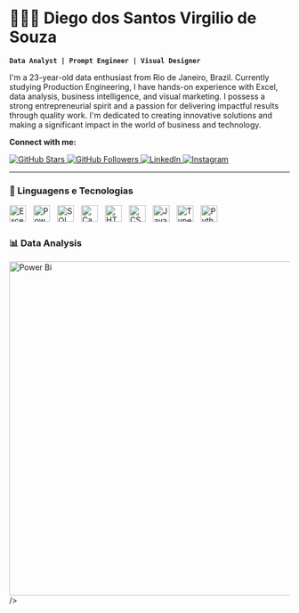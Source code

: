 # 👨🏻‍💻 Diego dos Santos Virgilio de Souza

**`Data Analyst | Prompt Engineer | Visual Designer`**

I'm a 23-year-old data enthusiast from Rio de Janeiro, Brazil. Currently studying Production Engineering, I have hands-on experience with Excel, data analysis, business intelligence, and visual marketing. I possess a strong entrepreneurial spirit and a passion for delivering impactful results through quality work. I'm dedicated to creating innovative solutions and making a significant impact in the world of business and technology.

**Connect with me:**


<p align="left">
  <a href="https://github.com/DiegoSaant?tab=repositories&sort=stargazers">
    <img alt="GitHub Stars" title="GitHub Stars" src="https://custom-icon-badges.demolab.com/github/stars/DiegoSaant?color=55960c&style=for-the-badge&labelColor=488207&logo=star&label=Stars" />
  </a>
  <a href="https://github.com/DiegoSaant?tab=followers">
    <img alt="GitHub Followers" title="Follow me on GitHub" src="https://custom-icon-badges.demolab.com/github/followers/DiegoSaant?color=236ad3&labelColor=1155ba&style=for-the-badge&logo=github&label=Followers&logoColor=white" />
  </a>
  <a href="https://www.linkedin.com/in/diegosaant/">
    <img alt="LinkedIn" title="Connect With me on LinkedIn" src="https://custom-icon-badges.demolab.com/badge/LinkedIn-0764C1?style=for-the-badge&logo=linkedin&logoColor=white" />
  </a>
  <a href="https://www.instagram.com/diego_saant/">
    <img alt="Instagram" title="Follow me on Instagram" src="https://custom-icon-badges.demolab.com/badge/Instagram-E4405F?style=for-the-badge&logo=instagram&logoColor=white" />
  </a>
</p>

---

### 🤖 Linguagens e Tecnologias


<img 
    align="left" 
    alt="Excel" 
    title="Excel"
    width="30px" 
    style="padding-right: 10px;" 
    src="https://upload.wikimedia.org/wikipedia/commons/thumb/3/34/Microsoft_Office_Excel_%282019%E2%80%93present%29.svg/512px-Microsoft_Office_Excel_%282019%E2%80%93present%29.svg.png?20190925171014" 
/>
<img 
    align="left" 
    alt="Power BI" 
    title="Power BI"
    width="30px" 
    style="padding-right: 10px;" 
    src="https://uxwing.com/wp-content/themes/uxwing/download/brands-and-social-media/power-bi-icon.png" 
/>
<img 
    align="left" 
    alt="SQL" 
    title="SQL"
    width="30px" 
    style="padding-right: 10px;" 
    src="https://www.svgrepo.com/show/331760/sql-database-generic.svg" 
/>
<img 
    align="left" 
    alt="Canva" 
    title="Canva"
    width="30px" 
    style="padding-right: 10px;" 
    src="https://uxwing.com/wp-content/themes/uxwing/download/brands-and-social-media/canva-icon.png" 
/>
<img 
    align="left" 
    alt="HTML"
    title="HTML" 
    width="30px" 
    style="padding-right: 10px;" 
    src="https://cdn.jsdelivr.net/gh/devicons/devicon@latest/icons/html5/html5-original.svg" 
/>
<img 
    align="left" 
    alt="CSS" 
    title="CSS"
    width="30px" 
    style="padding-right: 10px;" 
    src="https://cdn.jsdelivr.net/gh/devicons/devicon@latest/icons/css3/css3-original.svg" 
/>
<img 
    align="left" 
    alt="JavaScript" 
    title="JavaScript"
    width="30px" 
    style="padding-right: 10px;" 
    src="https://cdn.jsdelivr.net/gh/devicons/devicon@latest/icons/javascript/javascript-original.svg" 
/>
<img 
    align="left" 
    alt="TypeScript"
    title="TypeScript" 
    width="30px" 
    style="padding-right: 10px;" 
    src="https://cdn.jsdelivr.net/gh/devicons/devicon@latest/icons/typescript/typescript-original.svg" 
/>

<img 
    align="left" 
    alt="Python" 
    title="Python"
    width="30px" 
    style="padding-right: 10px;" 
    src="https://cdn.jsdelivr.net/gh/devicons/devicon@latest/icons/python/python-original.svg" 
/>




<br/><br/>

### 📊 Data Analysis

<p>
  <img 
    align="left" 
    alt="Power Bi" 
    height="600" 
    style="padding-right: 20px;" 
    src="https://i.imgur.com/QZ4d269.jpeg" 
    
  />
